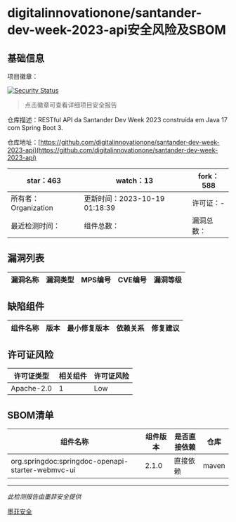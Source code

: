 # digitalinnovationone/santander-dev-week-2023-api安全风险及SBOM

## 基础信息

项目徽章：

[![Security Status](https://www.murphysec.com/platform3/v31/badge/1715065546433232896.svg)](https://www.murphysec.com/console/report/1714705464017158144/1715065546433232896)

> 点击徽章可查看详细项目安全报告

仓库描述：RESTful API da Santander Dev Week 2023 construída em Java 17 com Spring Boot 3.

仓库地址：[https://github.com/digitalinnovationone/santander-dev-week-2023-api](https://github.com/digitalinnovationone/santander-dev-week-2023-api)

| star：463 | watch：13 | fork：588 |
| ----------- | -------------- | ------------ |
| 所有者：Organization | 更新时间：2023-10-19 01:18:39 | 许可证：- |
| 最近检测时间： | 组件总数： | 漏洞总数： |




## 漏洞列表

| 漏洞名称 | 漏洞类型 | MPS编号 | CVE编号 | 漏洞等级 |
| ------- | ------ | ------- | ------ | ----- |





## 缺陷组件

| 组件名称 | 版本 | 最小修复版本 | 依赖关系 | 修复建议 |
| -------- | ---- | ------------ | -------- | -------- |





## 许可证风险

| 许可证类型 | 相关组件 | 许可证风险 |
| ---------- | -------- | ---------- |
|Apache-2.0|1|Low|




## SBOM清单

| 组件名称 | 组件版本 | 是否直接依赖 | 仓库 |
| -------- | -------- | ------------ | ---- |
|org.springdoc:springdoc-openapi-starter-webmvc-ui|2.1.0|直接依赖|maven|


------

*此检测报告由墨菲安全提供*

[墨菲安全](www.murphysec.com)